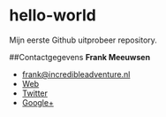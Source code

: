 hello-world
===========

Mijn eerste Github uitprobeer repository. 

##Contactgegevens
**Frank Meeuwsen**

* [frank@incredibleadventure.nl](frank@incredibleadventure.nl)
* [Web](http://incredibleadventure.nl)
* [Twitter](http://www.twitter.com/frankmeeuwsen)
* [Google+](https://plus.google.com/u/0/112001504253280619714)